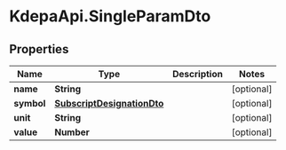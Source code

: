 # KdepaApi.SingleParamDto

## Properties

Name | Type | Description | Notes
------------ | ------------- | ------------- | -------------
**name** | **String** |  | [optional] 
**symbol** | [**SubscriptDesignationDto**](SubscriptDesignationDto.md) |  | [optional] 
**unit** | **String** |  | [optional] 
**value** | **Number** |  | [optional] 


